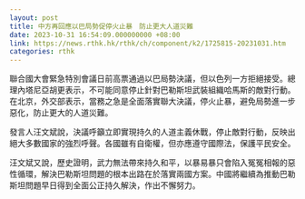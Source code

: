 ```yaml
---
layout: post
title: 中方再回應以巴局勢促停火止暴　防止更大人道災難
date: 2023-10-31 16:54:09.000000000 +08:00
link: https://news.rthk.hk/rthk/ch/component/k2/1725815-20231031.htm
categories: rthk
---
```


聯合國大會緊急特別會議日前高票通過以巴局勢決議，但以色列一方拒絕接受。總理內塔尼亞胡更表示，不可能同意停止針對巴勒斯坦武裝組織哈馬斯的敵對行動。在北京，外交部表示，當務之急是全面落實聯大決議，停火止暴，避免局勢進一步惡化，防止更大的人道災難。

發言人汪文斌說，決議呼籲立即實現持久的人道主義休戰，停止敵對行動，反映出絕大多數國家的強烈呼聲。各國雖有自衛權，但亦應遵守國際法，保護平民安全。

汪文斌又說，歷史證明，武力無法帶來持久和平，以暴易暴只會陷入冤冤相報的惡性循環，解決巴勒斯坦問題的根本出路在於落實兩國方案。中國將繼續為推動巴勒斯坦問題早日得到全面公正持久解決，作出不懈努力。
